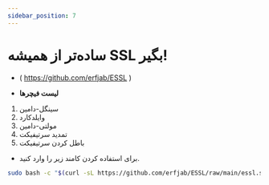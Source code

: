 ```yaml
---
sidebar_position: 7
---
```


# ساده‌تر از همیشه SSL بگیر!

- ( https://github.com/erfjab/ESSL )

- **لیست فیچرها**

1. سینگل-دامین
2. وایلدکارد
3. مولتی-دامین
4. تمدید سرتیفیکت
5. باطل کردن سرتیفیکت

- برای استفاده کردن کامند زیر را وارد کنید.

```bash
sudo bash -c "$(curl -sL https://github.com/erfjab/ESSL/raw/main/essl.sh)"
```